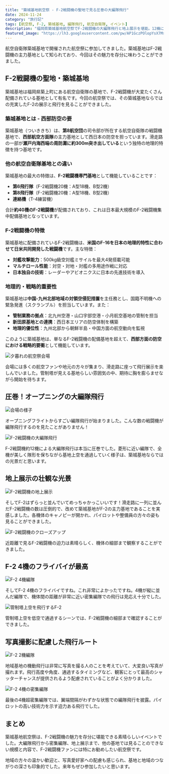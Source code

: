 ```yaml
---
title: "築城基地航空祭 - F-2戦闘機の聖地で見る圧巻の大編隊飛行"
date: 2024-11-24
category: "旅行記"
tags: [航空祭, F-2, 築城基地, 編隊飛行, 航空自衛隊, イベント]
description: "福岡県築城基地航空祭でF-2戦闘機の大編隊飛行と地上展示を堪能。12機による圧巻の編隊飛行や地上にずらりと並んだF-2の壮観な様子をレポート。"
featured_image: "https://lh3.googleusercontent.com/pw/AP1GczPOlopYsX7MsPiOXw8nvq96XLT415gyFtErPhUNZ2N-AGkoAJ1s2zA3qgUezSvFKTLBripmMh4-e2_StP5ujEPxpif7Y7FW8j7CTMx33xYMi6pjjZoLuK81Kq5VM_SLv3ugOuSflzqbisRoDuO6p-EKXQ=s800-no-gm?authuser=0"
---
```


<!-- 元のGoogle Photosリンク: https://photos.app.goo.gl/6WBcxyYhbk64D8gVA -->

航空自衛隊築城基地で開催された航空祭に参加してきました。築城基地はF-2戦闘機の主力基地として知られており、今回はその魅力を存分に味わうことができました。

## F-2戦闘機の聖地・築城基地

築城基地は福岡県築上町にある航空自衛隊の基地で、F-2戦闘機が大変たくさん配備されている基地として有名です。今回の航空祭では、その築城基地ならではの充実したF-2の展示と飛行を見ることができました。

### 築城基地とは - 西部防空の要

築城基地（ついききち）は、**第8航空団**の司令部が所在する航空自衛隊の戦闘機基地で、**西部航空方面隊**の主力基地として西日本の防空を担っています。滑走路の一部が**瀬戸内海西端の周防灘に約300m突き出している**という独特の地理的特徴を持つ基地です。

### 他の航空自衛隊基地との違い

築城基地の最大の特徴は、**F-2戦闘機専門基地**として機能していることです：

- **第6飛行隊**（F-2戦闘機20機：A型18機、B型2機）
- **第8飛行隊**（F-2戦闘機20機：A型18機、B型2機） 
- **連絡機**（T-4練習機）

合計**約40機のF-2戦闘機**が配備されており、これは日本最大規模のF-2戦闘機集中配備基地となっています。

### F-2戦闘機の特徴

築城基地に配備されているF-2戦闘機は、**米国のF-16を日本の地理的特性に合わせて日米共同開発した戦闘機**です。主な特徴：

- **対艦攻撃能力**：500kg級空対艦ミサイルを最大4発搭載可能
- **マルチロール性能**：対空・対地・対艦の多用途作戦に対応
- **日本独自の技術**：レーダーやアビオニクスに日本の先進技術を導入

### 地理的・戦略的重要性

築城基地は**中国-九州北部地域の対領空侵犯措置**を主任務とし、国籍不明機への緊急発進（スクランブル）を担当しています。また：

- **管制業務の拠点**：北九州空港・山口宇部空港・小月航空基地の管制を担当
- **新田原基地との連携**：西日本エリアの防空体制を構築  
- **地理的優位性**：九州北部から朝鮮半島・中国方面の航空動向を監視

このように築城基地は、単なるF-2戦闘機の配備基地を超えて、**西部方面の防空における戦略的要衝**として機能しています。

![夕暮れの航空祭会場](https://lh3.googleusercontent.com/pw/AP1GczPo91Oxu7MxXkquKzjgRCfrS9T1IZ2-KSh5ej_rQZiwTEU0dEjMm1gDWHSXNt2WBN8uhjWsnOcBllgKIe6MxDhYDSw053v1SY1ZO5DuQ1KX2Xc710C4=s800-no-gm?authuser=0)

会場には多くの航空ファンや地元の方々が集まり、滑走路に座って飛行展示を楽しんでいました。管制塔が見える基地らしい雰囲気の中、期待に胸を膨らませながら開始を待ちます。

## 圧巻！オープニングの大編隊飛行

![会場の様子](https://lh3.googleusercontent.com/pw/AP1GczMUQv2teFoas1TWjeKS6YbS8aYiNrNeKMhCWC4rgkzQdZPCregIZ6votZHrSfxi7P1wEobopgQsL_qSdwe1ak7_2SyDwj_SeAHO4TJ3bEr4DZyYvIpQ=s800-no-gm?authuser=0)

オープニングフライトからすごい編隊飛行が始まりました。こんな数の戦闘機が編隊飛行するのを見たことがありません！

![F-2戦闘機の大編隊飛行](https://lh3.googleusercontent.com/pw/AP1GczPOlopYsX7MsPiOXw8nvq96XLT415gyFtErPhUNZ2N-AGkoAJ1s2zA3qgUezSvFKTLBripmMh4-e2_StP5ujEPxpif7Y7FW8j7CTMx33xYMi6pjjZoLuK81Kq5VM_SLv3ugOuSflzqbisRoDuO6p-EKXQ=s800-no-gm?authuser=0)

F-2戦闘機約12機による大編隊飛行は本当に圧巻でした。菱形に近い編隊で、全機が美しく隊形を保ちながら基地上空を通過していく様子は、築城基地ならではの光景だと思います。

## 地上展示の壮観な光景

![F-2戦闘機の地上展示](https://lh3.googleusercontent.com/pw/AP1GczNdfb1Lu96ivWSFHtfx5IPDa8PtIaBb9iqbwP_w5tAF96OsvODNqW6hcZgsWUmlGWhYKSuH226AAmWT-ZH34u6GurvM1GxFJSWCkYUkXz0lxwH3MiOko05Q3g6jMRl-WDcK1Nd540yEYSAKZ0P14UrvCQ=s800-no-gm?authuser=0)

そしてF-2はずらっと並んでいてめっちゃかっこいいです！滑走路に一列に並んだF-2戦闘機の数は圧倒的で、改めて築城基地がF-2の主力基地であることを実感しました。各機体のキャノピーが開かれ、パイロットや整備員の方々の姿も見ることができました。

![F-2戦闘機のクローズアップ](https://lh3.googleusercontent.com/pw/AP1GczOZBLyxrOiG47Ks3827UISptfnmllIo_O1QgBf2PaNAajSzBTN7jXXcopwcn0jQ2Ycj-jJGy1TmrI0CNdioIy3CSmoabyLxjdSM6vq5OpP9r8heuWdI1WP8Zm-i3i6YZOFu2laz-F-rJdksHPVOqjR-uA=s800-no-gm?authuser=0)

近距離で見るF-2戦闘機の迫力は素晴らしく、機体の細部まで観察することができました。

## F-2 4機のフライバイが最高

![F-2 4機編隊](https://lh3.googleusercontent.com/pw/AP1GczPOdZg-JFrBXhKSpZS1vjGAvJyBcJSi6s62qGgom0Jy_jyTZb6WWTde0PuxeTSgi6uPa9RjvWxDdcDyganBt0N56MdG9CY6qyxNucDtjEYBuf8u2l8FD3Do2eqmkVfXoclZHDExvHK1pYDgZo9zT3M9HA=s800-no-gm?authuser=0)

そしてF-2 4機のフライバイですね。これ非常によかったですね。4機が縦に並んだ編隊で、機体間の距離が非常に近い密集編隊での飛行は見応え十分でした。

![管制塔上空を飛行するF-2](https://lh3.googleusercontent.com/pw/AP1GczPxzCTPMpnv3jhR0YNoMJOy0fusU_P32pprYOB09FiSXQc7rGdCasWYHC_tHpjf-lfRFLQTxpPWk-e1nv1ycmbAgmR97x74Kxll8cF2i4E4a0wolkCe08mAd3F-JeQg4LmPkC0oHBlbHKZ_VbKAydTmqQ=s800-no-gm?authuser=0)

管制塔上空を低空で通過するシーンでは、F-2戦闘機の細部まで確認することができました。

## 写真撮影に配慮した飛行ルート

![F-2 2機編隊](https://lh3.googleusercontent.com/pw/AP1GczOPrhBoLjGAtMwEcnoimDNSAL4fBHeX-EGwGuPcgonA8gbKVG3Hko_Ec2ewgqOxgVnpL03QWMXLn91skGq_HwPZzCKmvv7ztK7lxcQpb4EKymltDpy2UWOe8-Uj5jIL2DEuG934lG751VmXA12znHzVZA=s800-no-gm?authuser=0)

地域基地の機動飛行は非常に写真を撮る人のことを考えていて、大変良い写真が撮れます。飛行高度や角度、通過するタイミングなど、観客にとって最高のシャッターチャンスが提供されるよう配慮されていることがよく分かりました。

![F-2 4機の密集編隊](https://lh3.googleusercontent.com/pw/AP1GczN27CIKTGrWz-i6b7W88uo1eTKzSqZNE2CHaTAjsztl0nAndXsvHRZdYcwazFBGx4fLT7cMzfIebuwe8ZSoHKlQCa71M4XYWRDOHRObYMocZ6y0qOE2BrsjXSm34-_9SiF2qdVW2UwxPYlWoIkxWoU43g=s800-no-gm?authuser=0)

最後の4機超密集編隊では、翼端間隔がわずかな状態での編隊飛行を披露。パイロットの高い技術力を示す迫力ある飛行でした。

## まとめ

築城基地航空祭は、F-2戦闘機の魅力を存分に堪能できる素晴らしいイベントでした。大編隊飛行から密集編隊、地上展示まで、他の基地では見ることのできない規模と内容で、F-2戦闘機ファンには特にお勧めしたい航空祭です。

地域の方々の温かい歓迎と、写真愛好家への配慮も感じられ、基地と地域のつながりの深さも印象的でした。来年もぜひ参加したいと思います。